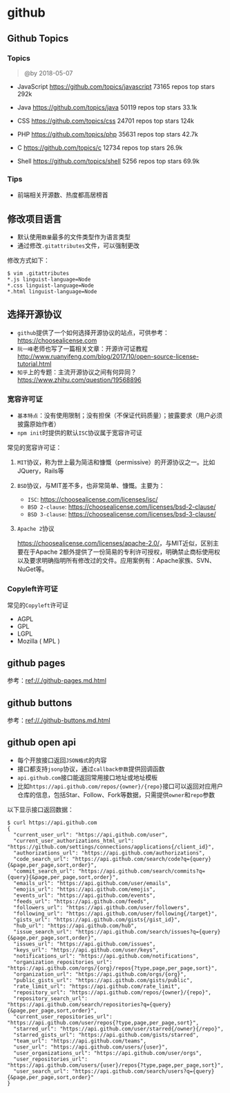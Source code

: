 # github


## Github Topics

### Topics

> @by 2018-05-07

* JavaScript <https://github.com/topics/javascript>
        73165 repos
        top stars 292k
        
* Java <https://github.com/topics/java> 
        50119 repos
        top stars 33.1k

* CSS <https://github.com/topics/css>
        24701 repos
        top stars 124k

* PHP <https://github.com/topics/php>
        35631 repos
        top stars 42.7k

* C <https://github.com/topics/c>
        12734 repos
        top stars 26.9k

* Shell <https://github.com/topics/shell>
        5256 repos
        top stars 69.9k


### Tips

* 前端相关开源数、热度都高居榜首


## 修改项目语言

* 默认使用`数量`最多的文件类型作为语言类型
* 通过修改`.gitattributes`文件，可以强制更改

修改方式如下：

    $ vim .gitattributes
    *.js linguist-language=Node
    *.css linguist-language=Node
    *.html linguist-language=Node





## 选择开源协议

* `github`提供了一个如何选择开源协议的站点，可供参考：<https://choosealicense.com>
* `阮一峰`老师也写了一篇相关文章：开源许可证教程 <http://www.ruanyifeng.com/blog/2017/10/open-source-license-tutorial.html>
* `知乎`上的专题：主流开源协议之间有何异同？<https://www.zhihu.com/question/19568896>

### 宽容许可证

* `基本特点`：没有使用限制；没有担保（不保证代码质量）；披露要求（用户必须披露原始作者）
* `npm init`时提供的默认`ISC`协议属于宽容许可证

常见的宽容许可证：

1. `MIT`协议，称为世上最为简洁和慷慨（permissive）的开源协议之一。比如JQuery，Rails等

2. `BSD`协议，与MIT差不多，也非常简单、慷慨。主要为：

    * `ISC`: <https://choosealicense.com/licenses/isc/>
    * `BSD 2-clause`: <https://choosealicense.com/licenses/bsd-2-clause/>
    * `BSD 3-clause`: <https://choosealicense.com/licenses/bsd-3-clause/>

3. `Apache 2`协议

    <https://choosealicense.com/licenses/apache-2.0/>，与MIT近似，区别主要在于Apache 2额外提供了一份简易的专利许可授权，明确禁止商标使用权以及要求明确指明所有修改过的文件。应用案例有：Apache家族、SVN、NuGet等。

### Copyleft许可证

常见的`Copyleft`许可证

* AGPL
* GPL
* LGPL
* Mozilla ( MPL )







## github pages

参考：<ref://./github-pages.md.html>

## github buttons

参考：<ref://./github-buttons.md.html>

## github open api

* 每个开放接口返回`JSON格式`的内容
* 接口都支持`jsonp`协议，通过`callback参数`提供回调函数
* `api.github.com`接口能返回常用接口地址或地址模板
* 比如`https://api.github.com/repos/{owner}/{repo}`接口可以返回对应用户仓库的信息，包括Star、Follow、Fork等数据，只需提供`owner`和`repo`参数

以下显示接口返回数据：

    $ curl https://api.github.com
    {
      "current_user_url": "https://api.github.com/user",
      "current_user_authorizations_html_url": "https://github.com/settings/connections/applications{/client_id}",
      "authorizations_url": "https://api.github.com/authorizations",
      "code_search_url": "https://api.github.com/search/code?q={query}{&page,per_page,sort,order}",
      "commit_search_url": "https://api.github.com/search/commits?q={query}{&page,per_page,sort,order}",
      "emails_url": "https://api.github.com/user/emails",
      "emojis_url": "https://api.github.com/emojis",
      "events_url": "https://api.github.com/events",
      "feeds_url": "https://api.github.com/feeds",
      "followers_url": "https://api.github.com/user/followers",
      "following_url": "https://api.github.com/user/following{/target}",
      "gists_url": "https://api.github.com/gists{/gist_id}",
      "hub_url": "https://api.github.com/hub",
      "issue_search_url": "https://api.github.com/search/issues?q={query}{&page,per_page,sort,order}",
      "issues_url": "https://api.github.com/issues",
      "keys_url": "https://api.github.com/user/keys",
      "notifications_url": "https://api.github.com/notifications",
      "organization_repositories_url": "https://api.github.com/orgs/{org}/repos{?type,page,per_page,sort}",
      "organization_url": "https://api.github.com/orgs/{org}",
      "public_gists_url": "https://api.github.com/gists/public",
      "rate_limit_url": "https://api.github.com/rate_limit",
      "repository_url": "https://api.github.com/repos/{owner}/{repo}",
      "repository_search_url": "https://api.github.com/search/repositories?q={query}{&page,per_page,sort,order}",
      "current_user_repositories_url": "https://api.github.com/user/repos{?type,page,per_page,sort}",
      "starred_url": "https://api.github.com/user/starred{/owner}{/repo}",
      "starred_gists_url": "https://api.github.com/gists/starred",
      "team_url": "https://api.github.com/teams",
      "user_url": "https://api.github.com/users/{user}",
      "user_organizations_url": "https://api.github.com/user/orgs",
      "user_repositories_url": "https://api.github.com/users/{user}/repos{?type,page,per_page,sort}",
      "user_search_url": "https://api.github.com/search/users?q={query}{&page,per_page,sort,order}"
    }

